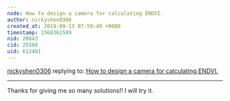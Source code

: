 ```yaml
---
node: How to design a camera for calculating ENDVI.
author: nickyshen0306
created_at: 2019-09-13 07:59:49 +0000
timestamp: 1568361589
nid: 20843
cid: 25508
uid: 612401
---
```




[nickyshen0306](../profile/nickyshen0306) replying to: [How to design a camera for calculating ENDVI.](../notes/nickyshen0306/09-12-2019/how-to-design-a-camera-for-calculating-endvi)

----
Thanks for giving me so many solutions!! I will try it.